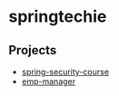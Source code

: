 # springtechie

## Projects

* [spring-security-course](spring-security-course)
* [emp-manager](emp-manager)
